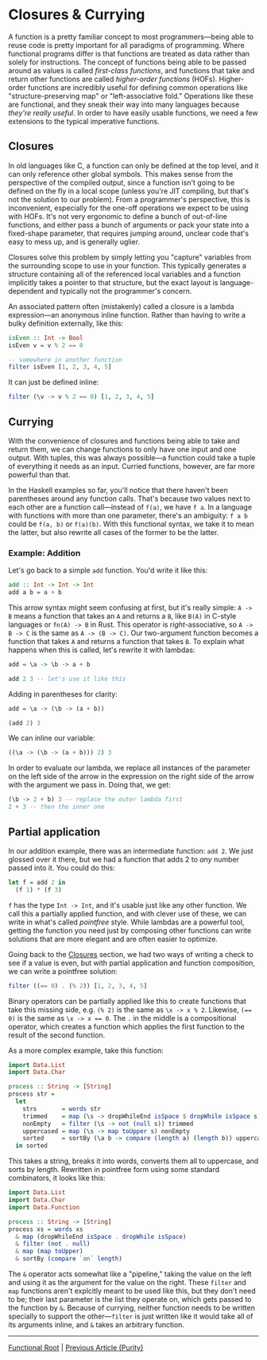 # Closures & Currying

A function is a pretty familiar concept to most programmers—being able to reuse code is pretty important for all paradigms of programming. Where functional programs differ is that functions are treated as data rather than solely for instructions. The concept of functions being able to be passed around as values is called _first-class functions_, and functions that take and return other functions are called _higher-order functions_ (HOFs). Higher-order functions are incredibly useful for defining common operations like "structure-preserving map" or "left-associative fold." Operations like these are functional, and they sneak their way into many languages because _they're really useful_. In order to have easily usable functions, we need a few extensions to the typical imperative functions.

## Closures

In old languages like C, a function can only be defined at the top level, and it can only reference other global symbols. This makes sense from the perspective of the compiled output, since a function isn't going to be defined on the fly in a local scope (unless you're JIT compiling, but that's not the solution to our problem). From a programmer's perspective, this is inconvenient, especially for the one-off operations we expect to be using with HOFs. It's not very ergonomic to define a bunch of out-of-line functions, and either pass a bunch of arguments or pack your state into a fixed-shape parameter, that requires jumping around, unclear code that's easy to mess up, and is generally uglier.

Closures solve this problem by simply letting you "capture" variables from the surrounding scope to use in your function. This typically generates a structure containing all of the referenced local variables and a function implicitly takes a pointer to that structure, but the exact layout is language-dependent and typically not the programmer's concern.

An associated pattern often (mistakenly) called a closure is a lambda expression—an anonymous inline function. Rather than having to write a bulky definition externally, like this:

```hs
isEven :: Int -> Bool
isEven v = v % 2 == 0

-- somewhere in another function
filter isEven [1, 2, 3, 4, 5]
```

It can just be defined inline:

```hs
filter (\v -> v % 2 == 0) [1, 2, 3, 4, 5]
```

## Currying

With the convenience of closures and functions being able to take and return them, we can change functions to only have one input and one output. With tuples, this was always possible—a function could take a tuple of everything it needs as an input. Curried functions, however, are far more powerful than that.

In the Haskell examples so far, you'll notice that there haven't been parentheses around any function calls. That's because two values next to each other are a function call—instead of `f(a)`, we have `f a`. In a language with functions with more than one parameter, there's an ambiguity: `f a b` could be `f(a, b)` or `f(a)(b)`. With this functional syntax, we take it to mean the latter, but also rewrite all cases of the former to be the latter.

### Example: Addition

Let's go back to a simple `add` function. You'd write it like this:

```hs
add :: Int -> Int -> Int
add a b = a + b
```

This arrow syntax might seem confusing at first, but it's really simple: `A -> B` means a function that takes an `A` and returns a `B`, like `B(A)` in C-style languages or `fn(A) -> B` in Rust. This operator is _right_-associative, so `A -> B -> C` is the same as `A -> (B -> C)`. Our two-argument function becomes a function that takes `A` and returns a function that takes `B`. To explain what happens when this is called, let's rewrite it with lambdas:

```hs
add = \a -> \b -> a + b

add 2 3 -- let's use it like this
```

Adding in parentheses for clarity:

```hs
add = \a -> (\b -> (a + b))

(add 2) 3
```

We can inline our variable:

```hs
((\a -> (\b -> (a + b))) 2) 3
```

In order to evaluate our lambda, we replace all instances of the parameter on the left side of the arrow in the expression on the right side of the arrow with the argument we pass in. Doing that, we get:

```hs
(\b -> 2 + b) 3 -- replace the outer lambda first
2 + 3 -- then the inner one
```

## Partial application

In our addition example, there was an intermediate function: `add 2`. We just glossed over it there, but we had a function that adds 2 to _any_ number passed into it. You could do this:

```hs
let f = add 2 in
  (f 1) * (f 3)
```

`f` has the type `Int -> Int`, and it's usable just like any other function. We call this a partially applied function, and with clever use of these, we can write in what's called _pointfree_ style. While lambdas are a powerful tool, getting the function you need just by composing other functions can write solutions that are more elegant and are often easier to optimize.

Going back to the [Closures](#closures) section, we had two ways of writing a check to see if a value is even, but with partial application and function composition, we can write a pointfree solution:

```hs
filter ((== 0) . (% 2)) [1, 2, 3, 4, 5]
```

Binary operators can be partially applied like this to create functions that take this missing side, e.g. `(% 2)` is the same as `\x -> x % 2`. Likewise, `(== 0)` is the same as `\x -> x == 0`. The `.` in the middle is a compositional operator, which creates a function which applies the first function to the result of the second function.

As a more complex example, take this function:

```hs
import Data.List
import Data.Char

process :: String -> [String]
process str =
  let
    strs       = words str
    trimmed    = map (\s -> dropWhileEnd isSpace $ dropWhile isSpace s) strs
    nonEmpty   = filter (\s -> not (null s)) trimmed
    uppercased = map (\s -> map toUpper s) nonEmpty
    sorted     = sortBy (\a b -> compare (length a) (length b)) uppercased
  in sorted
```

This takes a string, breaks it into words, converts them all to uppercase, and sorts by length. Rewritten in pointfree form using some standard combinators, it looks like this:

```hs
import Data.List
import Data.Char
import Data.Function

process :: String -> [String]
process xs = words xs
  & map (dropWhileEnd isSpace . dropWhile isSpace)
  & filter (not . null)
  & map (map toUpper)
  & sortBy (compare `on` length)
```

The `&` operator acts somewhat like a "pipeline," taking the value on the left and using it as the argument for the value on the right. These `filter` and `map` functions aren't explcitly meant to be used like this, but they don't need to be; their last parameter is the list they operate on, which gets passed to the function by `&`. Because of currying, neither function needs to be written specially to support the other—`filter` is just written like it would take all of its arguments inline, and `&` takes an arbitrary function.

---

[Functional Root](index.md) | [Previous Article (Purity)](purity.md)

